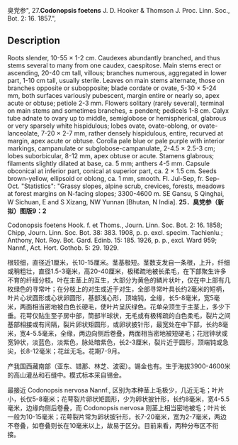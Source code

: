 臭党参",
27.**Codonopsis foetens** J. D. Hooker & Thomson J. Proc. Linn. Soc., Bot. 2: 16. 1857.",

## Description
Roots slender, 10-55 × 1-2 cm. Caudexes abundantly branched, and thus stems several to many from one caudex, caespitose. Main stems erect or ascending, 20-40 cm tall, villous; branches numerous, aggregated in lower part, 1-10 cm tall, usually sterile. Leaves on main stems alternate, those on branches opposite or subopposite; blade cordate or ovate, 5-30 × 5-24 mm, both surfaces variously pubescent, margin entire or nearly so, apex acute or obtuse; petiole 2-3 mm. Flowers solitary (rarely several), terminal on main stems and sometimes branches, ± pendent; pedicels 1-8 cm. Calyx tube adnate to ovary up to middle, semiglobose or hemispherical, glabrous or very sparsely white hispidulous; lobes ovate, ovate-oblong, or ovate-lanceolate, 7-20 × 2-7 mm, rather densely hispidulous, entire, recurved at margin, apex acute or obtuse. Corolla pale blue or pale purple with interior markings, campanulate or subglobose-campanulate, 2-4.5 × 2.5-3 cm; lobes suborbicular, 8-12 mm, apex obtuse or acute. Stamens glabrous; filaments slightly dilated at base, ca. 5 mm; anthers 4-5 mm. Capsule obconical at inferior part, conical at superior part, ca. 2 × 1.5 cm. Seeds brown-yellow, ellipsoid or oblong, ca. 1 mm, smooth. Fl. Jul-Sep, fr. Sep-Oct.
  "Statistics": "Grassy slopes, alpine scrub, crevices, forests, meadows at forest margins on N-facing slopes; 3300-4600 m. SE Gansu, S Qinghai, W Sichuan, E and S Xizang, NW Yunnan [Bhutan, N India].
**25．臭党参（新拟）图版9：2**

Codonopsis foetens Hook. f. et Thoms., Journ. Linn. Soc. Bot. 2: 16. 1858; Chipp, Journ. Linn. Soc. Bot. 38: 383. 1908, p. p. excl. specim. Tachienlu.; Anthony, Not. Roy. Bot. Gard. Edinb. 15: 185. 1926, p. p., excl. Ward 959; Nannf., Act. Hort. Gothob. 5: 29. 1929.

根较细，直径近1厘米，长10-15厘米。茎基极短。茎数支发自一条根，上升，纤细或稍粗壮，直径1.5-3毫米，高20-40厘米，极稀疏地被长柔毛，在下部聚生许多不育的纤细分枝。叶在主茎上的互生，大部分为黄色的鳞片状叶，仅在中上部有几枚绿色的寻常叶；在分枝上的对生或近于对生，全部寻常叶具长约2毫米的短柄，叶片心状圆形或心状卵圆形，基部浅心形，顶端钝，全缘，长5-8毫米，宽5毫米，两面相当密地被白色长硬毛，使叶片呈灰绿色。花单朵顶生于主茎上，多少下垂。花萼仅贴生至子房中部，筒部半球状，无毛或有极稀疏的白色柔毛，裂片之间基部相接或有间隔，裂片卵状矩圆形，或卵状披针形，最宽处在中下部，长约8毫米，宽4-5.5毫米，全缘，两边向侧后卷叠，两面相当密地被短硬毛；花冠钟状或宽钟状，淡蓝色，淡紫色，脉处暗紫色，长2-3厘米，裂片近于圆形，顶端钝或急尖，长8-12毫米；花丝无毛。花期7-9月。

产我国西藏南部（亚东、错那、林芝、波密）。锡金也有。生于海拔3900-4600米的高山灌丛和石缝中。模式标本采自锡金。

最接近 Codonopsis nervosa Nannf., 区别为本种茎上毛极少，几近无毛；叶片小，长仅5-8毫米；花萼裂片卵状矩圆形，少为卵状披针形，长约8毫米，宽4-5.5毫米，边缘向侧后卷叠，而 Codonopsis nervosa 则茎上相当密地被毛；叶片长一般为10-15毫米；花萼裂片常为卵状披针形，长7-20毫米，宽为2-7毫米，两边不卷叠，如卷叠则长在10毫米以上，故易于区分。目前来看，两种分布区不衔接。
